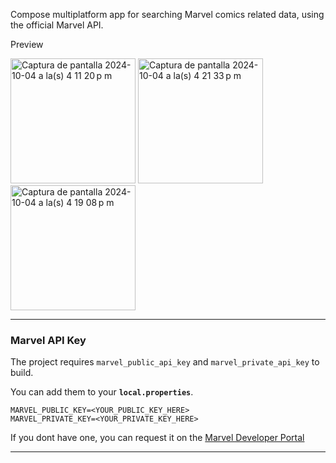 Compose multiplatform app for searching Marvel comics related data, using the official Marvel API.

Preview


<img width="200" alt="Captura de pantalla 2024-10-04 a la(s) 4 11 20 p m" src="https://github.com/user-attachments/assets/51236111-117b-4d4b-bd4f-3e66f28e2145">
<img width="200" alt="Captura de pantalla 2024-10-04 a la(s) 4 21 33 p m" src="https://github.com/user-attachments/assets/cd321f35-2146-4056-8c73-f77eee6a77ad">
<img width="200" alt="Captura de pantalla 2024-10-04 a la(s) 4 19 08 p m" src="https://github.com/user-attachments/assets/22def4ea-0ecd-4957-82d9-1f3311e5b413">




---

### Marvel API Key

The project requires `marvel_public_api_key` and `marvel_private_api_key` to build.

You can add them to your **`local.properties`**.

```properties
MARVEL_PUBLIC_KEY=<YOUR_PUBLIC_KEY_HERE>
MARVEL_PRIVATE_KEY=<YOUR_PRIVATE_KEY_HERE>
```

If you dont have one, you can request it on  the [Marvel Developer Portal](https://developer.marvel.com/)

---
